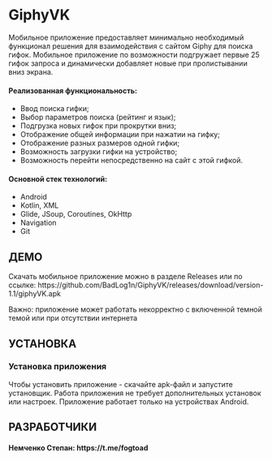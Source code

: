 # GiphyVK

<p>Мобильное приложение предоставляет минимально необходимый функционал решения для взаимодействия с сайтом Giphy для поиска гифок. Мобильное приложение по возможности подгружает первые 25 гифок запроса и динамически добавляет новые при пролистывании вниз экрана. 

<h4>Реализованная функциональность:</h4>
<ul>
    <li>Ввод поиска гифки;</li>
    <li>Выбор параметров поиска (рейтинг и язык);</li>
    <li>Подгрузка новых гифок при прокрутки вниз;</li>
    <li>Отображение общей информации при нажатии на гифку;</li>
    <li>Отображение разных размеров одной гифки;</li>
    <li>Возможность загрузки гифки на устройство;</li>
    <li>Возможность перейти непосредственно на сайт с этой гифкой.</li>
</ul> 
<h4>Основной стек технологий:</h4>
<ul>
  <li>Android</li>
	<li>Kotlin, XML</li>
  <li>Glide, JSoup, Coroutines, OkHttp</li>
  <li>Navigation</li>
	<li>Git</li>
  
 </ul>
 
ДЕМО
------------
<p>Скачать мобильное приложение можно в разделе Releases или по ссылке: https://github.com/BadLog1n/GiphyVK/releases/download/version-1.1/giphyVK.apk
<p>Важно: приложение может работать некорректно с включенной темной темой или при отсутствии интернета<p>

УСТАНОВКА
------------
### Установка приложения

Чтобы установить приложение - скачайте apk-файл и запустите установщик. Работа приложения не требует дополнительных установок или настроек. Приложение работает только на устройствах Android.


РАЗРАБОТЧИКИ
------------
<h4>Немченко Степан: https://t.me/fogtoad </h4>

